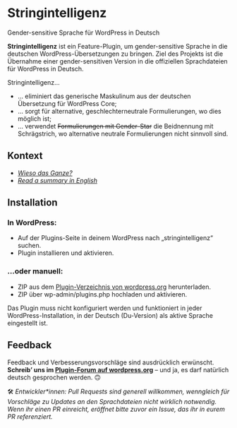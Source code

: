 # Stringintelligenz
Gender-sensitive Sprache für WordPress in Deutsch

**Stringintelligenz** ist ein Feature-Plugin, um gender-sensitive Sprache in die deutschen WordPress-Übersetzungen zu bringen. Ziel des Projekts ist die Übernahme einer gender-sensitiven Version in die offiziellen Sprachdateien für WordPress in Deutsch.


Stringintelligenz…

- …&#160;eliminiert das generische Maskulinum aus der deutschen Übersetzung für WordPress Core;
- …&#160;sorgt für alternative, geschlechterneutrale Formulierungen, wo dies möglich ist;
- …&#160;verwendet ~~Formulierungen mit Gender-Star~~ die Beidnennung mit Schrägstrich, wo alternative neutrale Formulierungen nicht sinnvoll sind.

## Kontext
* _[Wieso das Ganze?](/CONTEXT.md)_
* _[Read a summary in English](/README-en.md)_

## Installation
### In WordPress:
* Auf der Plugins-Seite in deinem WordPress nach „stringintelligenz“ suchen.
* Plugin installieren und aktivieren.

### …oder manuell:
* ZIP aus dem [Plugin-Verzeichnis von wordpress.org](https://wordpress.org/plugins/stringintelligenz/) herunterladen.
* ZIP über wp-admin/plugins.php hochladen und aktivieren.

Das Plugin muss nicht konfiguriert werden und funktioniert in jeder WordPress-Installation, in der Deutsch (Du-Version) als aktive Sprache eingestellt ist.

## Feedback
Feedback und Verbesserungsvorschläge sind ausdrücklich erwünscht. **Schreib’ uns im [Plugin-Forum auf wordpress.org](https://wordpress.org/support/plugin/stringintelligenz/)** – und ja, es darf natürlich deutsch gesprochen werden.&#160;🙃

🛠&#160;_Entwickler*innen: Pull Requests sind generell willkommen, wenngleich für Vorschläge zu Updates an den Sprachdateien nicht wirklich notwendig. Wenn ihr einen PR einreicht, eröffnet bitte zuvor ein Issue, das ihr in eurem PR referenziert._
